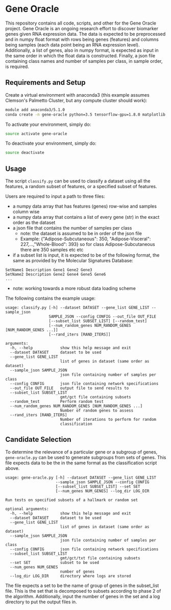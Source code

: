 # Gene Oracle

This repository contains all code, scripts, and other for the Gene Oracle project. Gene Oracle is an ongoing research effort to discover biomarker genes given RNA expression data. The data is expected to be preprocessed and in numpy float format with rows being genes (features) and columns being samples (each data point being an RNA expression level). Additionally, a list of genes, also in numpy format, is expected as input in the same order in which the float data is constructed. Finally, a json file containing class names and number of samples per class, in sample order, is required. 

## Requirements and Setup

Create a virtual environment with anaconda3 (this example assumes Clemson's Palmetto Cluster, but any compute cluster should work):
```bash
module add anaconda3/5.1.0
conda create -n gene-oracle python=3.5 tensorflow-gpu=1.8.0 matplotlib numpy pandas scikit-learn
```

To activate your environment, simply do:
```bash
source activate gene-oracle
```

To deactivate your environment, simply do:
```bash
source deactivate
```

## Usage

The script `classify.py` can be used to classify a dataset using all the features, a random subset of features, or a specified subset of features.  

Users are required to input a path to three files:
* a numpy data array that has features (genes) row-wise and samples column wise
* a numpy data array that contains a list of every gene (str) in the exact order as the dataset
* a json file that contains the number of samples per class
    * note: the dataset is assumed to be in order of the json file
    * Example: {"Adipose-Subcutaneous": 350, "Adipose-Visceral": 227,...,"Whole-Blood": 393}
    so for class Adipose-Subcutaneous there are 350 samples etc etc
* if a subset list is input, it is expected to be of the following format, the same as provided by the Molecular Signatures Database:
```
SetName1 Description Gene1 Gene2 Gene3
SetName2 Description Gene2 Gene4 Gene5 Gene6
...
```
* note: working towards a more robust data loading scheme

The following contains the example usage:
```
usage: classify.py [-h] --dataset DATASET --gene_list GENE_LIST --sample_json
                   SAMPLE_JSON --config CONFIG --out_file OUT_FILE
                   [--subset_list SUBSET_LIST] [--random_test]
                   [--num_random_genes NUM_RANDOM_GENES [NUM_RANDOM_GENES ...]]
                   [--rand_iters [RAND_ITERS]]

arguments:
  -h, --help            show this help message and exit
  --dataset DATASET     dataset to be used
  --gene_list GENE_LIST
                        list of genes in dataset (same order as dataset)
  --sample_json SAMPLE_JSON
                        json file containing number of samples per class
  --config CONFIG       json file containing network specifications
  --out_file OUT_FILE   output file to send results to
  --subset_list SUBSET_LIST
                        gmt/gct file containing subsets
  --random_test         Perform random test
  --num_random_genes NUM_RANDOM_GENES [NUM_RANDOM_GENES ...]
                        Number of random genes to assess
  --rand_iters [RAND_ITERS]
                        Number of iterations to perform for random
                        classification
```

## Candidate Selection

To determine the relevance of a particular gene or a subgroup of genes, `gene-oracle.py` can be used to generate subgroups from sets of genes. This file expects data to be the in the same format as the classification script above. 
```
usage: gene-oracle.py [-h] --dataset DATASET --gene_list GENE_LIST
                      --sample_json SAMPLE_JSON --config CONFIG
                      [--subset_list SUBSET_LIST] --set SET
                      [--num_genes NUM_GENES] --log_dir LOG_DIR

Run tests on specified subsets of a hallmark or random set

optional arguments:
  -h, --help            show this help message and exit
  --dataset DATASET     dataset to be used
  --gene_list GENE_LIST
                        list of genes in dataset (same order as dataset)
  --sample_json SAMPLE_JSON
                        json file containing number of samples per class
  --config CONFIG       json file containing network specifications
  --subset_list SUBSET_LIST
                        gmt/gct/txt file containing subsets
  --set SET             subset to be used
  --num_genes NUM_GENES
                        number of genes
  --log_dir LOG_DIR     directory where logs are stored
```
The file expects a set to be the name of group of genes in the subset_list file. This is the set that is decomposed to subsets according to phase 2 of the algorithm. Additionally, input the number of genes in the set and a log directory to put the output files in.
